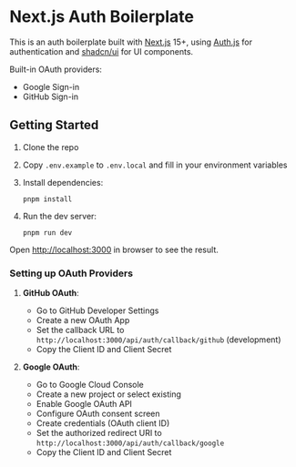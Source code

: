 # Next.js Auth Boilerplate

This is an auth boilerplate built with [Next.js](https://nextjs.org/docs) 15+, using [Auth.js](https://authjs.dev/) for authentication and [shadcn/ui](https://ui.shadcn.com/) for UI components.

Built-in OAuth providers:

-   Google Sign-in
-   GitHub Sign-in

## Getting Started

1.  Clone the repo
2.  Copy `.env.example` to `.env.local` and fill in your environment variables
3.  Install dependencies:

        pnpm install

4.  Run the dev server:

        pnpm run dev

Open [http://localhost:3000](http://localhost:3000) in browser to see the result.

### Setting up OAuth Providers

1. **GitHub OAuth**:

    - Go to GitHub Developer Settings
    - Create a new OAuth App
    - Set the callback URL to `http://localhost:3000/api/auth/callback/github` (development)
    - Copy the Client ID and Client Secret

2. **Google OAuth**:
    - Go to Google Cloud Console
    - Create a new project or select existing
    - Enable Google OAuth API
    - Configure OAuth consent screen
    - Create credentials (OAuth client ID)
    - Set the authorized redirect URI to `http://localhost:3000/api/auth/callback/google`
    - Copy the Client ID and Client Secret
